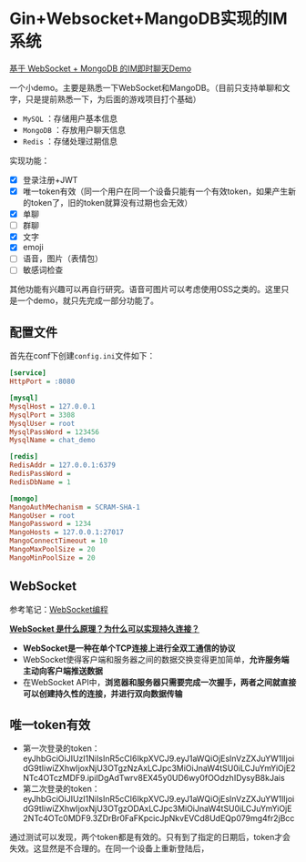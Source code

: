 # Gin+Websocket+MangoDB实现的IM系统

[基于 WebSocket + MongoDB 的IM即时聊天Demo](https://blog.csdn.net/weixin_45304503/article/details/121787022)

一个小demo。主要是熟悉一下WebSocket和MangoDB。（目前只支持单聊和文字，只是提前熟悉一下，为后面的游戏项目打个基础）

- `MySQL` ：存储用户基本信息
- `MongoDB` ：存放用户聊天信息
- `Redis` ：存储处理过期信息

实现功能：

- [x] 登录注册+JWT
- [x] 唯一token有效（同一个用户在同一个设备只能有一个有效token，如果产生新的token了，旧的token就算没有过期也会无效）
- [x] 单聊
- [ ] 群聊
- [x] 文字
- [x] emoji
- [ ] 语音，图片（表情包）
- [ ] 敏感词检查

其他功能有兴趣可以再自行研究。语音可图片可以考虑使用OSS之类的。这里只是一个demo，就只先完成一部分功能了。

## 配置文件

首先在conf下创建`config.ini`文件如下：

```ini
[service]
HttpPort = :8080

[mysql]
MysqlHost = 127.0.0.1
MysqlPort = 3308
MysqlUser = root
MysqlPassWord = 123456
MysqlName = chat_demo

[redis]
RedisAddr = 127.0.0.1:6379
RedisPassWord =
RedisDbName = 1

[mongo]
MangoAuthMechanism = SCRAM-SHA-1
MangoUser = root
MangoPassword = 1234
MangoHosts = 127.0.0.1:27017
MangoConnectTimeout = 10
MangoMaxPoolSize = 20
MangoMinPoolSize = 20
```

## WebSocket

参考笔记：[WebSocket编程](https://www.qingbo1011.top/2022/04/25/Golang%E8%BF%9B%E9%98%B601%20%E7%BD%91%E7%BB%9C%E7%BC%96%E7%A8%8B/#websocket%E7%BC%96%E7%A8%8B)

**[WebSocket 是什么原理？为什么可以实现持久连接？](https://www.zhihu.com/question/20215561/answer/40316953)**

- **WebSocket是一种在单个TCP连接上进行全双工通信的协议**
- WebSocket使得客户端和服务器之间的数据交换变得更加简单，**允许服务端主动向客户端推送数据**
- 在WebSocket API中，**浏览器和服务器只需要完成一次握手，两者之间就直接可以创建持久性的连接，并进行双向数据传输**

## 唯一token有效

- 第一次登录的token：eyJhbGciOiJIUzI1NiIsInR5cCI6IkpXVCJ9.eyJ1aWQiOjEsInVzZXJuYW1lIjoidG9tIiwiZXhwIjoxNjU3OTgzNzAxLCJpc3MiOiJnaW4tSU0iLCJuYmYiOjE2NTc4OTczMDF9.ipiIDgAdTwrv8EX45y0UD6wy0fOOdzhIDysyB8kJais
- 第二次登录的token：eyJhbGciOiJIUzI1NiIsInR5cCI6IkpXVCJ9.eyJ1aWQiOjEsInVzZXJuYW1lIjoidG9tIiwiZXhwIjoxNjU3OTgzODAxLCJpc3MiOiJnaW4tSU0iLCJuYmYiOjE2NTc4OTc0MDF9.3ZDrBr0FaFKpcicJpNkvEVCd8UdEQp079mg4fr2jBcc

通过测试可以发现，两个token都是有效的。只有到了指定的日期后，token才会失效。这显然是不合理的。在同一个设备上重新登陆后，

> 



